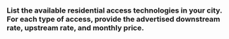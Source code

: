 ### List the available residential access technologies in your city. For each type of access, provide the advertised downstream rate, upstream rate, and monthly price.

#
